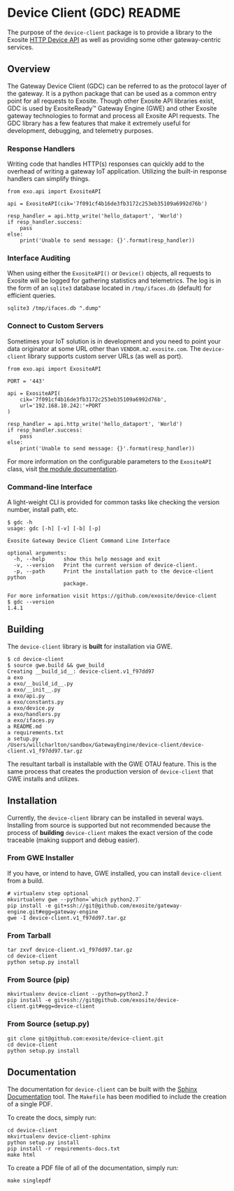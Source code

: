 # Device Client (GDC) README

The purpose of the `device-client` package is to provide a library to the Exosite [HTTP Device API](/http/) as well as providing some other gateway-centric services.

## Overview

The Gateway Device Client (GDC) can be referred to as the protocol layer of the gateway. It is a python package that can be used as a common entry point for all requests to Exosite. Though other Exosite API libraries exist, GDC is used by ExositeReady™ Gateway Engine (GWE) and other Exosite gateway technologies to format and process all Exosite API requests. The GDC library has a few features that make it extremely useful for development, debugging, and telemetry purposes.

### Response Handlers

Writing code that handles HTTP(s) responses can quickly add to the overhead of writing a gateway IoT application. Utilizing the built-in response handlers can simplify things.

```
from exo.api import ExositeAPI

api = ExositeAPI(cik='7f091cf4b16de3fb3172c253eb35109a6992d76b')

resp_handler = api.http_write('hello_dataport', 'World')
if resp_handler.success:
    pass
else:
    print('Unable to send message: {}'.format(resp_handler))
```

### Interface Auditing

When using either the `ExositeAPI()` or `Device()` objects, all requests to Exosite will be logged for gathering statistics and telemetrics. The log is in the form of an `sqlite3` database located in `/tmp/ifaces.db` (default) for efficient queries.

```
sqlite3 /tmp/ifaces.db ".dump"
```

### Connect to Custom Servers

Sometimes your IoT solution is in development and you need to point your data originator at some URL other than `VENDOR.m2.exosite.com`. The `device-client` library supports custom server URLs (as well as port).

```
from exo.api import ExositeAPI

PORT = '443'

api = ExositeAPI(
    cik='7f091cf4b16de3fb3172c253eb35109a6992d76b',
    url='192.168.10.242:'+PORT
)

resp_handler = api.http_write('hello_dataport', 'World')
if resp_handler.success:
    pass
else:
    print('Unable to send message: {}'.format(resp_handler))
```

For more information on the configurable parameters to the `ExositeAPI` class, visit [the module documentation](https://gateway-engine.exosite.io/device-client/apidoc/modules.html).

### Command-line Interface

A light-weight CLI is provided for common tasks like checking the version number, install path, etc.

```
$ gdc -h
usage: gdc [-h] [-v] [-b] [-p]

Exosite Gateway Device Client Command Line Interface

optional arguments:
  -h, --help      show this help message and exit
  -v, --version   Print the current version of device-client.
  -p, --path      Print the installation path to the device-client python
                  package.

For more information visit https://github.com/exosite/device-client
$ gdc --version 
1.4.1
```

## Building

The `device-client` library is **built** for installation via GWE.

```
$ cd device-client
$ source gwe.build && gwe_build
Creating __build_id__: device-client.v1_f97dd97
a exo
a exo/__build_id__.py
a exo/__init__.py
a exo/api.py
a exo/constants.py
a exo/device.py
a exo/handlers.py
a exo/ifaces.py
a README.md
a requirements.txt
a setup.py
/Users/willcharlton/sandbox/GatewayEngine/device-client/device-client.v1_f97dd97.tar.gz
```

The resultant tarball is installable with the GWE OTAU feature. This is the same process that creates the production version of `device-client` that GWE installs and utilizes.

## Installation

Currently, the `device-client` library can be installed in several ways. Installing from source is supported but not recommended because the process of **building** `device-client` makes the exact version of the code traceable (making support and debug easier).

### From GWE Installer

If you have, or intend to have, GWE installed, you can install `device-client` from a build.

```
# virtualenv step optional
mkvirtualenv gwe --python=`which python2.7`
pip install -e git+ssh://git@github.com/exosite/gateway-engine.git#egg=gateway-engine
gwe -I device-client.v1_f97dd97.tar.gz 
```

### From Tarball

```
tar zxvf device-client.v1_f97dd97.tar.gz
cd device-client
python setup.py install
```

### From Source (pip)

```
mkvirtualenv device-client --python=python2.7
pip install -e git+ssh://git@github.com/exosite/device-client.git#egg=device-client
```

### From Source (setup.py)

```
git clone git@github.com:exosite/device-client.git
cd device-client
python setup.py install
```


## Documentation

The documentation for `device-client` can be built with the [Sphinx Documentation](http://www.sphinx-doc.org/) tool. The `Makefile` has been modified to include the creation of a single PDF.

To create the docs, simply run:

```
cd device-client
mkvirtualenv device-client-sphinx
python setup.py install
pip install -r requirements-docs.txt
make html
```

To create a PDF file of all of the documentation, simply run:

```
make singlepdf
```

